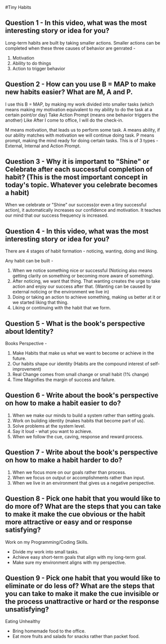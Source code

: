 #Tiny Habits

## Question 1 - In this video, what was the most interesting story or idea for you?

Long-term habits are built by taking smaller actions. Smaller actions can be completed when these three causes of behavior are genrated - 
1. Motivation
2. Ability to do things
3. Action to trigger behavior

## Question 2 - How can you use B = MAP to make new habits easier? What are M, A and P.

I use this B = MAP, by making my work divided into smaller tasks (which means making my motivation equivalent to my ability to do the task at a certain point/or day)
Take Action Prompt (means one behavior triggers the another)
Like After I come to office, I will do the check-in.

M means motivation, that leads us to perform some task.
A means ability, if our ability matches with motivation we will continue doing task.
P means prompt, making the mind ready for doing certain tasks. This is of 3 types - External, Internal and Action Prompt. 

## Question 3 - Why it is important to "Shine" or Celebrate after each successful completion of habit? (This is the most important concept in today's topic. Whatever you celebrate becomes a habit)

When we celebrate or "Shine" our success(or even a tiny successful action), it automatically increases our confidence and motivation. It teaches our mind that our success frequency is increased.

## Question 4 - In this video, what was the most interesting story or idea for you?

There are 4 stages of habit formation - noticing, wanting, doing and liking.

Any habit can be built -
1. When we notice something nice or successful (Noticing also means getting clarity on something or becoming more aware of something).
2. After noticing, we want that thing. That wanting creates the urge to take action and enjoy our success after that. (Wanting can be caused by external noticing or the environment we live in)
3. Doing or taking an action to achieve something, making us better at it or we started liking that thing.
4. Liking or continuing with the habit that we form.

## Question 5 - What is the book's perspective about Identity?

Books Perspective -
1. Make Habits that make us what we want to become or achieve in the future.
2. Our habits shape our identity (Habits are the compound interest of self-improvement)
3. Real Change comes from small change or small habit (1% change)
4. Time Magnifies the margin of success and failure.

## Question 6 - Write about the book's perspective on how to make a habit easier to do?

1. When we make our minds to build a system rather than setting goals.
2. Work on building identity (makes habits that become part of us).
3. Solve problems at the system level.
4. Say it loud - what you want to achieve.
5. When we follow the cue, caving, response and reward process.

## Question 7 - Write about the book's perspective on how to make a habit harder to do?

1. When we focus more on our goals rather than process.
2. When we focus on output or accomplishments rather than input.
3. When we live in an environment that gives us a negative perspective.

## Question 8 - Pick one habit that you would like to do more of? What are the steps that you can take to make it make the cue obvious or the habit more attractive or easy and or response satisfying?

Work on my Programming/Coding Skills. 

- Divide my work into small tasks.
- Achieve easy short-term goals that align with my long-term goal. 
- Make sure my environment aligns with my perspective.

## Question 9 - Pick one habit that you would like to eliminate or do less of? What are the steps that you can take to make it make the cue invisible or the process unattractive or hard or the response unsatisfying?

Eating Unhealthy

- Bring homemade food to the office.
- Eat more fruits and salads for snacks rather than packet food.
